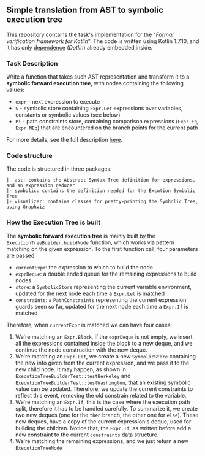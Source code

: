 ## Simple translation from AST to symbolic execution tree

This repository contains the task's implementation for the "*Formal verification framework for Kotlin*". The code
is written using Kotlin 1.7.10, and it has only [dependence](https://github.com/RCHowell/Dotlin) (*Dotlin*) already embedded inside.

### Task Description

Write a function that takes such AST representation and transform it to a **symbolic forward execution tree**, with nodes containing the following values:

- `expr` - next expression to execute
- `S` - symbolic store containing `Expr.Let` expressions over variables, constants or symbolic values (see below)
- `Pi` - path constraints store, containing comparison expressions (`Expr.Eq`, `Expr.NEq`) that are encountered on the branch points for the current path

For more details, see the full description [here](TASK.md).

### Code structure

The code is structured in three packages:

```
|- ast: contains the Abstract Syntax Tree definition for expressions, and an expression reducer
|- symbolic: contains the definition needed for the Excution Symbolic Tree
|- visualizer: contains classes for pretty-printing the Symbolic Tree, using Graphviz
```

### How the Execution Tree is built

The **symbolic forward execution tree** is mainly built by the `ExecutionTreeBuilder.buildNode` function, which works via
pattern matching on the given expression. To the first function call, four parameters are passed:
- `currentExpr`: the expression to which to build the node
- `exprDeque`: a double ended queue for the remaining expressions to build nodes
- `store`: a `SymbolicStore` representing the current variable environment, updated for the next node each time a `Expr.Let` is matched
- `constraints`: a `PathConstraints` representing the current expression guards seen so far, updated for the next node each time a `Expr.If` is matched

Therefore, when `currentExpr` is matched we can have four cases:
1. We're matching an `Expr.Block`, if the `exprDeque` is not empty, we insert all the expressions contained inside the block to a new deque, and we continue the node construction with the new deque.
2. We're matching an `Expr.Let`,  we create a new `SymbolicStore` containing the new info given from the current expression, and we pass it to the new child node. It may happen, as shown in `ExecutionTreeBuilderTest::testBerkeley` and `ExecutionTreeBuilderTest::testWashington`, that an existing symbolic value can be updated. Therefore, we update the current constraints to reflect this event, removing the old constrain related to the variable.
3. We're matching an `Expr.If`, this is the case where the execution path split, therefore it has to be handled carefully. To summarize it, we create two new deques (one for the `then` branch, the other one for `else`). These new deques, have a copy of the current expression's deque, used for building the children. Notice that, the `Expr.If`, as written before add a new constraint to the current `constraints` data structure.
4. We're matching the remaining expressions, and we just return a new `ExecutionTreeNode`
